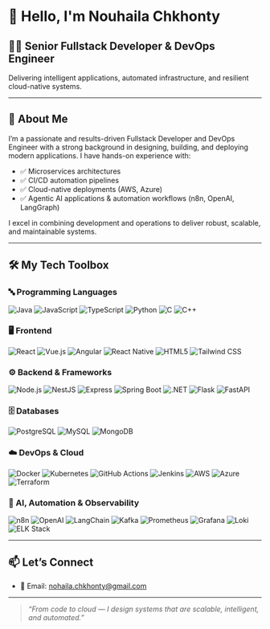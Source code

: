 # 👋 Hello, I'm Nouhaila Chkhonty

## 🧑‍💻 Senior Fullstack Developer & DevOps Engineer  
Delivering intelligent applications, automated infrastructure, and resilient cloud-native systems.

---

## 🌟 About Me

I’m a passionate and results-driven Fullstack Developer and DevOps Engineer with a strong background in designing, building, and deploying modern applications. I have hands-on experience with:

- ✅ Microservices architectures
- ✅ CI/CD automation pipelines
- ✅ Cloud-native deployments (AWS, Azure)
- ✅ Agentic AI applications & automation workflows (n8n, OpenAI, LangGraph)

I excel in combining development and operations to deliver robust, scalable, and maintainable systems.

---

## 🛠️ My Tech Toolbox

### 🔤 Programming Languages
![Java](https://img.shields.io/badge/-Java-007396?logo=java&logoColor=white)
![JavaScript](https://img.shields.io/badge/-JavaScript-F7DF1E?logo=javascript&logoColor=black)
![TypeScript](https://img.shields.io/badge/-TypeScript-3178C6?logo=typescript&logoColor=white)
![Python](https://img.shields.io/badge/-Python-3776AB?logo=python&logoColor=white)
![C](https://img.shields.io/badge/-C-00599C?logo=c&logoColor=white)
![C++](https://img.shields.io/badge/-C++-00599C?logo=c%2B%2B&logoColor=white)

### 🖥️ Frontend
![React](https://img.shields.io/badge/-React-61DAFB?logo=react&logoColor=black)
![Vue.js](https://img.shields.io/badge/-Vue.js-4FC08D?logo=vue.js&logoColor=white)
![Angular](https://img.shields.io/badge/-Angular-DD0031?logo=angular&logoColor=white)
![React Native](https://img.shields.io/badge/-React%20Native-61DAFB?logo=react&logoColor=white)
![HTML5](https://img.shields.io/badge/-HTML5-E34F26?logo=html5&logoColor=white)
![Tailwind CSS](https://img.shields.io/badge/-Tailwind%20CSS-06B6D4?logo=tailwind-css&logoColor=white)

### ⚙️ Backend & Frameworks
![Node.js](https://img.shields.io/badge/-Node.js-339933?logo=node.js&logoColor=white)
![NestJS](https://img.shields.io/badge/-NestJS-E0234E?logo=nestjs&logoColor=white)
![Express](https://img.shields.io/badge/-Express.js-000000?logo=express&logoColor=white)
![Spring Boot](https://img.shields.io/badge/-Spring%20Boot-6DB33F?logo=spring-boot&logoColor=white)
![.NET](https://img.shields.io/badge/-.NET-512BD4?logo=dotnet&logoColor=white)
![Flask](https://img.shields.io/badge/-Flask-000000?logo=flask&logoColor=white)
![FastAPI](https://img.shields.io/badge/-FastAPI-009688?logo=fastapi&logoColor=white)

### 🗄️ Databases
![PostgreSQL](https://img.shields.io/badge/-PostgreSQL-4169E1?logo=postgresql&logoColor=white)
![MySQL](https://img.shields.io/badge/-MySQL-4479A1?logo=mysql&logoColor=white)
![MongoDB](https://img.shields.io/badge/-MongoDB-47A248?logo=mongodb&logoColor=white)

### ☁️ DevOps & Cloud
![Docker](https://img.shields.io/badge/-Docker-2496ED?logo=docker&logoColor=white)
![Kubernetes](https://img.shields.io/badge/-Kubernetes-326CE5?logo=kubernetes&logoColor=white)
![GitHub Actions](https://img.shields.io/badge/-GitHub%20Actions-2088FF?logo=github-actions&logoColor=white)
![Jenkins](https://img.shields.io/badge/-Jenkins-D24939?logo=jenkins&logoColor=white)
![AWS](https://img.shields.io/badge/-AWS-232F3E?logo=amazon-aws&logoColor=white)
![Azure](https://img.shields.io/badge/-Azure-0078D4?logo=microsoft-azure&logoColor=white)
![Terraform](https://img.shields.io/badge/-Terraform-623CE4?logo=terraform&logoColor=white)

### 🤖 AI, Automation & Observability
![n8n](https://img.shields.io/badge/-n8n-F35421?logo=n8n&logoColor=white)
![OpenAI](https://img.shields.io/badge/-OpenAI-412991?logo=openai&logoColor=white)
![LangChain](https://img.shields.io/badge/-LangChain-000000?logo=python&logoColor=white)
![Kafka](https://img.shields.io/badge/-Kafka-231F20?logo=apache-kafka&logoColor=white)
![Prometheus](https://img.shields.io/badge/-Prometheus-E6522C?logo=prometheus&logoColor=white)
![Grafana](https://img.shields.io/badge/-Grafana-F46800?logo=grafana&logoColor=white)
![Loki](https://img.shields.io/badge/-Loki-2C3236?logo=loki&logoColor=white)
![ELK Stack](https://img.shields.io/badge/-ELK-005571?logo=elastic&logoColor=white)

---

## 📫 Let’s Connect
- 📧 Email: nohaila.chkhonty@gmail.com

---

> _“From code to cloud — I design systems that are scalable, intelligent, and automated.”_

